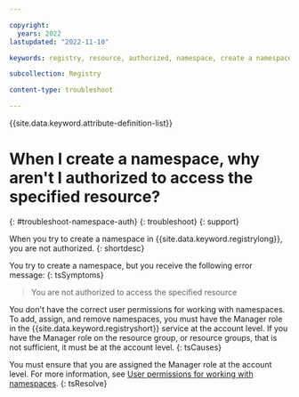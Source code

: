 ```yaml
---

copyright:
  years: 2022
lastupdated: "2022-11-10"

keywords: registry, resource, authorized, namespace, create a namespace, permissions

subcollection: Registry

content-type: troubleshoot

---
```


{{site.data.keyword.attribute-definition-list}}

# When I create a namespace, why aren't I authorized to access the specified resource?
{: #troubleshoot-namespace-auth}
{: troubleshoot}
{: support}

When you try to create a namespace in {{site.data.keyword.registrylong}}, you are not authorized.
{: shortdesc}

You try to create a namespace, but you receive the following error message:
{: tsSymptoms}

> You are not authorized to access the specified resource

You don't have the correct user permissions for working with namespaces. To add, assign, and remove namespaces, you must have the Manager role in the {{site.data.keyword.registryshort}} service at the account level. If you have the Manager role on the resource group, or resource groups, that is not sufficient, it must be at the account level.
{: tsCauses}

You must ensure that you are assigned the Manager role at the account level. For more information, see [User permissions for working with namespaces](/docs/Registry?topic=Registry-registry_setup_cli_namespace#registry_setup_cli_namespace_plan_perm).
{: tsResolve}



